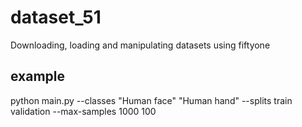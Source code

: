 # dataset_51
Downloading, loading and manipulating datasets using fiftyone

## example
python main.py --classes "Human face" "Human hand" --splits train validation --max-samples 1000 100
